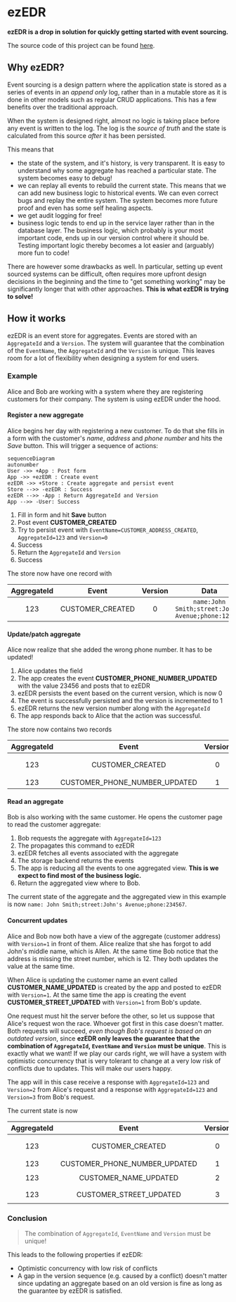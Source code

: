 # ezEDR

**ezEDR is a drop in solution for quickly getting started with event sourcing.**

The source code of this project can be found
[here](https://github.com/jaklec/ezEDR).

## Why ezEDR?

Event sourcing is a design pattern where the application state is stored as a
series of events in an _append only_ log, rather than in a mutable store as it
is done in other models such as regular CRUD applications. This has a few
benefits over the traditional approach.

When the system is designed right, almost no logic is taking place before any
event is written to the log. The log is the _source of truth_ and the state is
calculated from this source _after_ it has been persisted.

This means that

- the state of the system, and it's history, is very transparent. It is easy to
  understand why some aggregate has reached a particular state. The system
  becomes easy to debug!
- we can replay all events to rebuild the current state. This means that we can
  add new business logic to historical events. We can even correct bugs and
  replay the entire system. The system becomes more future proof and even has
  some self healing aspects.
- we get audit logging for free!
- business logic tends to end up in the service layer rather than in the
  database layer. The business logic, which probably is your most important
  code, ends up in our version control where it should be. Testing important
  logic thereby becomes a lot easier and (arguably) more fun to code!

There are however some drawbacks as well. In particular, setting up event
sourced systems can be difficult, often requires more upfront design decisions
in the beginning and the time to "get something working" may be significantly
longer that with other approaches. **This is what ezEDR is trying to solve!**

## How it works

ezEDR is an event store for aggregates. Events are stored with an `AggregateId`
and a `Version`. The system will guarantee that the combination of the
`EventName`, the `AggregateId` and the `Version` is unique. This leaves room for
a lot of flexibility when designing a system for end users.

### Example

Alice and Bob are working with a system where they are registering customers for
their company. The system is using ezEDR under the hood.

#### Register a new aggregate

Alice begins her day with registering a new customer. To do that she fills in a
form with the customer's _name_, _address_ and _phone number_ and hits the _Save_
button. This will trigger a sequence of actions:

```mermaid
sequenceDiagram
autonumber
User ->> +App : Post form
App ->> +ezEDR : Create event
ezEDR ->> +Store : Create aggregate and persist event
Store -->> -ezEDR : Success
ezEDR -->> -App : Return AggregateId and Version
App -->> -User: Success
```

1. Fill in form and hit **Save** button
2. Post event **CUSTOMER_CREATED**
3. Try to persist event with `EventName=CUSTOMER_ADDRESS_CREATED`, `AggregateId=123` and
   `Version=0`
4. Success
5. Return the `AggregateId` and `Version`
6. Success

The store now have one record with

| AggregateId |      Event       | Version |                        Data                         |
| :---------: | :--------------: | :-----: | :-------------------------------------------------: |
|     123     | CUSTOMER_CREATED |    0    | `name:John Smith;street:John's Avenue;phone:123456` |

#### Update/patch aggregate

Alice now realize that she added the wrong phone number. It has to be updated!

1. Alice updates the field
2. The app creates the event **CUSTOMER_PHONE_NUMBER_UPDATED** with the value
   23456 and posts that to ezEDR
3. ezEDR persists the event based on the current version, which is now 0
4. The event is successfully persisted and the version is incremented to 1
5. ezEDR returns the new version number along with the `AggregateId`
6. The app responds back to Alice that the action was successful.

The store now contains two records

| AggregateId |             Event             | Version |                        Data                         |
| :---------: | :---------------------------: | :-----: | :-------------------------------------------------: |
|     123     |       CUSTOMER_CREATED        |    0    | `name:John Smith;street:John's Avenue;phone:123456` |
|     123     | CUSTOMER_PHONE_NUMBER_UPDATED |    1    |                   `phone:234567`                    |

#### Read an aggregate

Bob is also working with the same customer. He opens the customer page to read
the customer aggregate:

1. Bob requests the aggregate with `AggregateId=123`
2. The propagates this command to ezEDR
3. ezEDR fetches all events associated with the aggregate
4. The storage backend returns the events
5. The app is reducing all the events to one aggregated view. **This is we expect
   to find most of the business logic.**
6. Return the aggregated view where to Bob.

The current state of the aggregate and the aggregated view in this example is now
`name: John Smith;street:John's Avenue;phone:234567`.

#### Concurrent updates

Alice and Bob now both have a view of the aggregate (customer address) with
`Version=1` in front of them. Alice realize that she has forgot to add John's
middle name, which is Allen. At the same time Bob notice that the address is
missing the street number, which is 12. They both updates the value at the same
time.

When Alice is updating the customer name an event called
**CUSTOMER_NAME_UPDATED** is created by the app and posted to ezEDR with
`Version=1`. At the same time the app is creating the event
**CUSTOMER_STREET_UPDATED** with `Version=1` from Bob's update.

One request must hit the server before the other, so let us suppose that Alice's
request won the race. Whoever got first in this case doesn't matter. Both
requests will succeed, _even though Bob's request is based on an outdated
version_, since **ezEDR only leaves the guarantee that the
combination of `AggregateId`, `EventName` and `Version` must be unique**. This
is exactly what we want! If we play our cards right, we will have a system
with optimistic concurrency that is very tolerant to change at a very low risk
of conflicts due to updates. This will make our users happy.

The app will in this case receive a response with `AggregateId=123` and
`Version=2` from Alice's request and a response with `AggregateId=123` and
`Version=3` from Bob's request.

The current state is now

| AggregateId |             Event             | Version |                        Data                         |
| :---------: | :---------------------------: | :-----: | :-------------------------------------------------: |
|     123     |       CUSTOMER_CREATED        |    0    | `name:John Smith;street:John's Avenue;phone:123456` |
|     123     | CUSTOMER_PHONE_NUMBER_UPDATED |    1    |                   `phone:234567`                    |
|     123     |     CUSTOMER_NAME_UPDATED     |    2    |               `name:John Allen Smith`               |
|     123     |    CUSTOMER_STREET_UPDATED    |    3    |              `street:John's Avenue 12`              |

### Conclusion

> The combination of `AggregateId`, `EventName` and `Version` must be unique!

This leads to the following properties if ezEDR:

- Optimistic concurrency with low risk of conflicts
- A gap in the version sequence (e.g. caused by a conflict) doesn't matter since
  updating an aggregate based on an old version is fine as long as the guarantee
  by ezEDR is satisfied.
